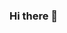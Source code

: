 ### Hi there 👋

<!--
**loui674/loui674** is a ✨ _special_ ✨ repository because its `README.md` (this file) appears on your GitHub profile.

Hello, Traveler!

<div class="tenor-gif-embed" data-postid="17009422" data-share-method="host" data-aspect-ratio="1.77778" data-width="100%"><a href="https://tenor.com/view/josuke-jojos-bizarre-adventures-jjba-thumbs-up-smile-gif-17009422">Josuke Jojos Bizarre Adventures GIF</a>from <a href="https://tenor.com/search/josuke-gifs">Josuke GIFs</a></div> <script type="text/javascript" async src="https://tenor.com/embed.js"></script>

I'm loui, welcome to my cave! (or profile)

I'm currently studying Information Systems, at Pontifícia Universidade Católica (PUC). Also learning to program in C#, HTML and CSS

### Tools and Technologies // I'm Learning !!

            <img src="https://cdn.jsdelivr.net/gh/devicons/devicon/icons/csharp/csharp-original.svg" />
          
            <img src="https://cdn.jsdelivr.net/gh/devicons/devicon/icons/html5/html5-original.svg" />

<div>
<a href="https://github.com/loui674">
<img height="180em" src="https://github-readme-stats.vercel.app/api/top-langs/?username=seu-usuário-aqui&layout=compact&langs_count=7&theme=dracula"/>
<img height="180em" src="https://github-readme-stats.vercel.app/api?username=seu-usuário-aqui&show_icons=true&theme=dracula&include_all_commits=true&count_private=true"/>
</div>
          
### Contact me !

<div>
<a href="https://instagram.com/@loui_cf" target="_blank"><img src="https://img.shields.io/badge/-Instagram-%23E4405F?style=for-the-badge&logo=instagram&logoColor=white" target="_blank"></a>
<a href = "mailto:mocchi674@gmail.com"><img src="https://img.shields.io/badge/Gmail-D14836?style=for-the-badge&logo=gmail&logoColor=white" target="_blank"></a>
<a href="https://www.linkedin.com/in/maria-luisa-couto-fernandes-941493231" target="_blank"><img src="https://img.shields.io/badge/-LinkedIn-%230077B5?style=for-the-badge&logo=linkedin&logoColor=white" target="_blank"></a>   
</div>


